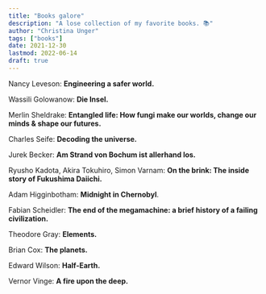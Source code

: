```yaml
---
title: "Books galore"
description: "A lose collection of my favorite books. 📚"
author: "Christina Unger"
tags: ["books"]
date: 2021-12-30
lastmod: 2022-06-14
draft: true
---
```


Nancy Leveson: **Engineering a safer world.**

Wassili Golowanow: **Die Insel.**

Merlin Sheldrake: **Entangled life: How fungi make our worlds, change our minds & shape our futures.**

Charles Seife: **Decoding the universe.**

Jurek Becker: **Am Strand von Bochum ist allerhand los.**

Ryusho Kadota, Akira Tokuhiro, Simon Varnam: **On the brink: The inside story of Fukushima Daiichi.**

Adam Higginbotham: **Midnight in Chernobyl**.

Fabian Scheidler: **The end of the megamachine: a brief history of a failing civilization.**

Theodore Gray: **Elements.**

Brian Cox: **The planets.**

Edward Wilson: **Half-Earth.**

Vernor Vinge: **A fire upon the deep.**
